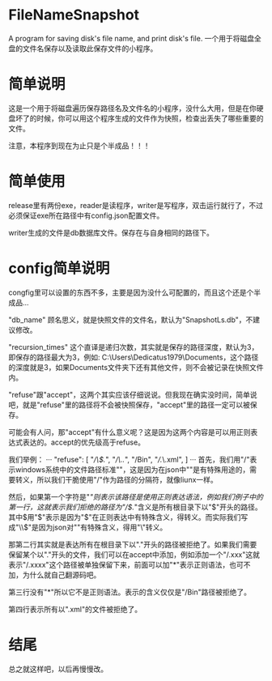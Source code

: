 # FileNameSnapshot
A program for saving disk's file name, and print disk's file. 一个用于将磁盘全盘的文件名保存以及读取此保存文件的小程序。

# 简单说明
这是一个用于将磁盘遍历保存路径名及文件名的小程序，没什么大用，但是在你硬盘坏了的时候，你可以用这个程序生成的文件作为快照，检查出丢失了哪些重要的文件。

注意，本程序到现在为止只是个半成品！！！

# 简单使用
release里有两份exe，reader是读程序，writer是写程序，双击运行就行了，不过必须保证exe所在路径中有config.json配置文件。

writer生成的文件是db数据库文件。保存在与自身相同的路径下。

# config简单说明
congfig里可以设置的东西不多，主要是因为没什么可配置的，而且这个还是个半成品...

"db_name" 顾名思义，就是快照文件的文件名，默认为"SnapshotLs.db"，不建议修改。

"recursion_times" 这个直译是递归次数，其实就是保存的路径深度，默认为3，即保存的路径最大为3，例如: C:\Users\Dedicatus1979\Documents，这个路径的深度就是3，如果Documents文件夹下还有其他文件，则不会被记录在快照文件内。

"refuse"跟"accept"，这两个其实应该仔细说说。但我现在确实没时间，简单说吧，就是"refuse"里的路径将不会被快照保存，"accept"里的路径一定可以被保存。

可能会有人问，那"accept"有什么意义呢？这是因为这两个内容是可以用正则表达式表达的。accept的优先级高于refuse。

我们举例：
···
  "refuse": [
    "*/\\$.*",
    "*/\\..*",
    "/Bin",
    "*/.*\\.xml",
  ]
···
首先，我们用"/"表示windows系统中的文件路径标准"\"，这是因为在json中"\"是有特殊用途的，需要转义，所以我们干脆使用"/"作为路径的分隔符，就像liunx一样。

然后，如果第一个字符是"*"则表示该路径是使用正则表达语法，例如我们例子中的第一行，这就表示我们拒绝的路径为"/\$.*"含义是所有根目录下以"$"开头的路径。其中$用"\$"表示是因为"$"在正则表达中有特殊含义，得转义。而实际我们写成"\\$"是因为json对"\"有特殊含义，得用"\\"转义。

那第二行其实就是表达所有在根目录下以"."开头的路径被拒绝了。如果我们需要保留某个以"."开头的文件，我们可以在accept中添加，例如添加一个"/.xxx"这就表示"/.xxxx"这个路径被单独保留下来，前面可以加"*"表示正则语法，也可不加，为什么就自己翻源码吧。

第三行没有"*"所以它不是正则语法。表示的含义仅仅是"/Bin"路径被拒绝了。

第四行表示所有以".xml"的文件被拒绝了。

# 结尾
总之就这样吧，以后再慢慢改。

